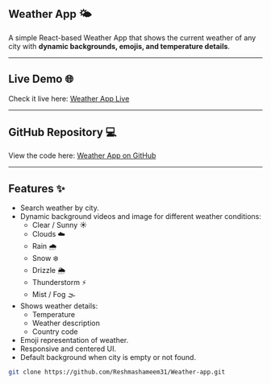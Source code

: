 ## Weather App 🌤️

A simple React-based Weather App that shows the current weather of any city with **dynamic backgrounds, emojis, and temperature details**.

---

## Live Demo 🌐

Check it live here: [Weather App Live](https://weather-app-kappa-orcin-38.vercel.app/)  

---

## GitHub Repository 💻

View the code here: [Weather App on GitHub](https://github.com/Reshmashameem31/Weather-app)  

---

## Features ✨

- Search weather by city.
- Dynamic background videos and image for different weather conditions:
  - Clear / Sunny ☀️
  - Clouds ☁️
  - Rain 🌧️
  - Snow ❄️
  - Drizzle 🌦️
  - Thunderstorm ⚡
  - Mist / Fog 🌫️
- Shows weather details:
  - Temperature
  - Weather description
  - Country code
- Emoji representation of weather.
- Responsive and centered UI.
- Default background when city is empty or not found.
```bash
git clone https://github.com/Reshmashameem31/Weather-app.git
